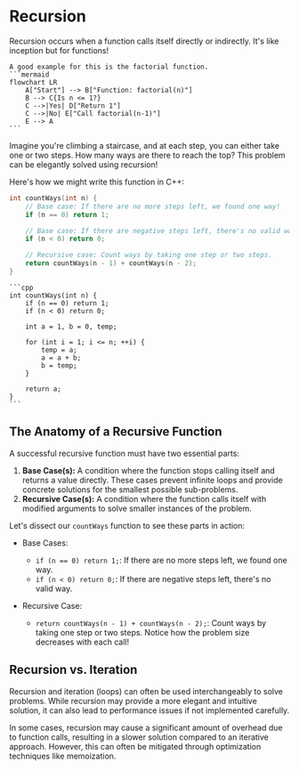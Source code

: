 # Recursion

Recursion occurs when a function calls itself directly or indirectly. It's like inception but for functions!

~~~admonish example title="Factorial illustration"
A good example for this is the factorial function.
```mermaid
flowchart LR
    A["Start"] --> B["Function: factorial(n)"]
    B --> C{Is n <= 1?}
    C -->|Yes| D["Return 1"]
    C -->|No| E["Call factorial(n-1)"]
    E --> A
```
~~~

Imagine you're climbing a staircase, and at each step, you can either take one or two steps. How many ways are there to reach the top? This problem can be elegantly solved using recursion!

Here's how we might write this function in C++:

```cpp
int countWays(int n) {
    // Base case: If there are no more steps left, we found one way!
    if (n == 0) return 1;

    // Base case: If there are negative steps left, there's no valid way.
    if (n < 0) return 0;

    // Recursive case: Count ways by taking one step or two steps.
    return countWays(n - 1) + countWays(n - 2);
}
```

~~~admonish example title="With iteration" collapsible=true
```cpp
int countWays(int n) {
    if (n == 0) return 1;
    if (n < 0) return 0;
    
    int a = 1, b = 0, temp;
    
    for (int i = 1; i <= n; ++i) {
        temp = a;
        a = a + b;
        b = temp;
    }
    
    return a;
}
```
~~~

## The Anatomy of a Recursive Function

A successful recursive function must have two essential parts:

1. **Base Case(s):** A condition where the function stops calling itself and returns a value directly. These cases prevent infinite loops and provide concrete solutions for the smallest possible sub-problems.
2. **Recursive Case(s):** A condition where the function calls itself with modified arguments to solve smaller instances of the problem.

Let's dissect our `countWays` function to see these parts in action:

- Base Cases:
  - `if (n == 0) return 1;`: If there are no more steps left, we found one way.
  - `if (n < 0) return 0;`: If there are negative steps left, there's no valid way.

- Recursive Case:
  - `return countWays(n - 1) + countWays(n - 2);`: Count ways by taking one step or two steps. Notice how the problem size decreases with each call!

## Recursion vs. Iteration

Recursion and iteration (loops) can often be used interchangeably to solve problems. While recursion may provide a more elegant and intuitive solution, it can also lead to performance issues if not implemented carefully.

In some cases, recursion may cause a significant amount of overhead due to function calls, resulting in a slower solution compared to an iterative approach. However, this can often be mitigated through optimization techniques like memoization.